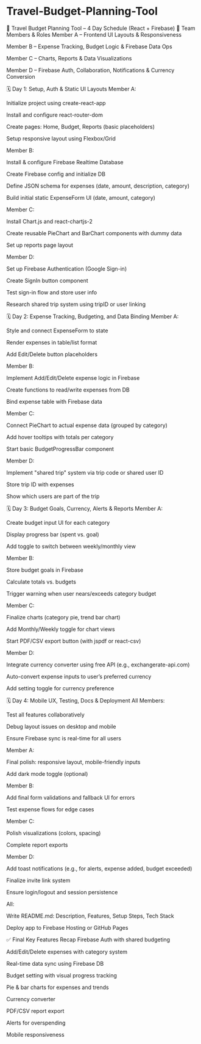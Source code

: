 # Travel-Budget-Planning-Tool

📆 Travel Budget Planning Tool – 4 Day Schedule (React + Firebase)
👥 Team Members & Roles
Member A – Frontend UI Layouts & Responsiveness

Member B – Expense Tracking, Budget Logic & Firebase Data Ops

Member C – Charts, Reports & Data Visualizations

Member D – Firebase Auth, Collaboration, Notifications & Currency Conversion

🗓️ Day 1: Setup, Auth & Static UI Layouts
Member A:

Initialize project using create-react-app

Install and configure react-router-dom

Create pages: Home, Budget, Reports (basic placeholders)

Setup responsive layout using Flexbox/Grid

Member B:

Install & configure Firebase Realtime Database

Create Firebase config and initialize DB

Define JSON schema for expenses (date, amount, description, category)

Build initial static ExpenseForm UI (date, amount, category)

Member C:

Install Chart.js and react-chartjs-2

Create reusable PieChart and BarChart components with dummy data

Set up reports page layout

Member D:

Set up Firebase Authentication (Google Sign-in)

Create SignIn button component

Test sign-in flow and store user info

Research shared trip system using tripID or user linking

🗓️ Day 2: Expense Tracking, Budgeting, and Data Binding
Member A:

Style and connect ExpenseForm to state

Render expenses in table/list format

Add Edit/Delete button placeholders

Member B:

Implement Add/Edit/Delete expense logic in Firebase

Create functions to read/write expenses from DB

Bind expense table with Firebase data

Member C:

Connect PieChart to actual expense data (grouped by category)

Add hover tooltips with totals per category

Start basic BudgetProgressBar component

Member D:

Implement "shared trip" system via trip code or shared user ID

Store trip ID with expenses

Show which users are part of the trip

🗓️ Day 3: Budget Goals, Currency, Alerts & Reports
Member A:

Create budget input UI for each category

Display progress bar (spent vs. goal)

Add toggle to switch between weekly/monthly view

Member B:

Store budget goals in Firebase

Calculate totals vs. budgets

Trigger warning when user nears/exceeds category budget

Member C:

Finalize charts (category pie, trend bar chart)

Add Monthly/Weekly toggle for chart views

Start PDF/CSV export button (with jspdf or react-csv)

Member D:

Integrate currency converter using free API (e.g., exchangerate-api.com)

Auto-convert expense inputs to user’s preferred currency

Add setting toggle for currency preference

🗓️ Day 4: Mobile UX, Testing, Docs & Deployment
All Members:

Test all features collaboratively

Debug layout issues on desktop and mobile

Ensure Firebase sync is real-time for all users

Member A:

Final polish: responsive layout, mobile-friendly inputs

Add dark mode toggle (optional)

Member B:

Add final form validations and fallback UI for errors

Test expense flows for edge cases

Member C:

Polish visualizations (colors, spacing)

Complete report exports

Member D:

Add toast notifications (e.g., for alerts, expense added, budget exceeded)

Finalize invite link system

Ensure login/logout and session persistence

All:

Write README.md: Description, Features, Setup Steps, Tech Stack

Deploy app to Firebase Hosting or GitHub Pages

✅ Final Key Features Recap
Firebase Auth with shared budgeting

Add/Edit/Delete expenses with category system

Real-time data sync using Firebase DB

Budget setting with visual progress tracking

Pie & bar charts for expenses and trends

Currency converter

PDF/CSV report export

Alerts for overspending

Mobile responsiveness
